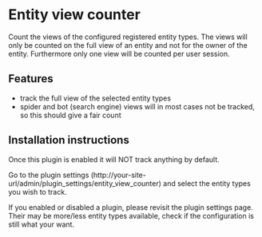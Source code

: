 # Entity view counter

Count the views of the configured registered entity types. The views will only be counted on the full view of an entity
and not for the owner of the entity. Furthermore only one view will be counted per user session.

## Features

- track the full view of the selected entity types
- spider and bot (search engine) views will in most cases not be tracked, so this should give a fair count

## Installation instructions

Once this plugin is enabled it will NOT track anything by default.

Go to the plugin settings (http://your-site-url/admin/plugin_settings/entity_view_counter) and select the entity types you wish to track.

If you enabled or disabled a plugin, please revisit the plugin settings page. Their may be more/less entity types available, check if the configuration is still what your want.

